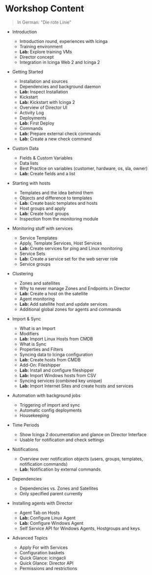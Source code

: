 Workshop Content
================

> In German: "Die rote Linie"

* Introduction
    - Introduction round, experiences with Icinga
    - Training environment
    - **Lab:** Explore training VMs
    - Director concept
    - Integration in Icinga Web 2 and Icinga 2

* Getting Started
    - Installation and sources
    - Dependencies and background daemon
    - **Lab:** Inspect Installation
    - Kickstart
    - **Lab:** Kickstart with Icinga 2
    - Overview of Director UI
    - Activity Log
    - Deployments
    - **Lab:** First Deploy
    - Commands
    - **Lab:** Prepare external check commands
    - **Lab:** Create a new check command

* Custom Data
    - Fields & Custom Variables
    - Data lists
    - Best Practice on variables (customer, hardware, os, sla, owner)
    - **Lab:** Create fields and a list

* Starting with hosts
    - Templates and the idea behind them
    - Objects and difference to templates
    - **Lab:** Create basic templates and hosts
    - Host groups and apply
    - **Lab:** Create host groups
    - Inspection from the monitoring module

* Monitoring stuff with services
    - Service Templates
    - Apply, Template Services, Host Services
    - **Lab:** Create services for ping and Linux monitoring
    - Service Sets
    - **Lab:** Create a service set for the web server role
    - Service groups

* Clustering
    - Zones and satellites
    - Why to never manage Zones and Endpoints in Director
    - **Lab:** Create a host on the satellite
    - Agent monitoring
    - **Lab:** Add satellite host and update services
    - Additional global zones for agents and commands

<!-- end day 1 ? -->

* Import & Sync
    - What is an Import
    - Modifiers
    - **Lab:** Import Linux Hosts from CMDB
    - What is Sync
    - Properties and Filters
    - Syncing data to Icinga configuration
    - **Lab:** Create hosts from CMDB
    - Add-On: Fileshipper
    - **Lab:** Install and configure fileshipper
    - **Lab:** Import Windows hosts from CSV
    - Syncing services (combined key unique)
    - **Lab:** Import Internet Sites and create hosts and services

* Automation with background jobs
    - Triggering of import and sync
    - Automatic config deployments
    - Housekeeping

* Time Periods
    - Show Icinga 2 documentation and glance on Director Interface
    - Usable for notification and check settings

* Notifications
    - Overview over notification objects (users, groups, templates, notification commands)
    - **Lab:** Notification by external commands

* Dependencies
    - Dependencies vs. Zones and Satellites
    - Only specified parent currently

* Installing agents with Director
    - Agent Tab on Hosts
    - **Lab:** Configure Linux Agent
    - **Lab:** Configure Windows Agent
    - Self Service API for Windows Agents, Hostgroups and keys

* Advanced Topics
    - Apply For with Services
    - Configuration baskets
    - Quick Glance: icingacli
    - Quick Glance: Director API
    - Permissions and restrictions
